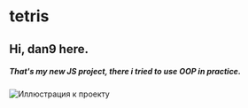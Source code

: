 # tetris
Hi, dan9 here.
-----------------------------------
##### That's my new JS project, there i tried to use OOP in practice.

![Иллюстрация к проекту](https://github.com/chackydude/tetris/raw/master/T1example_render.png)
